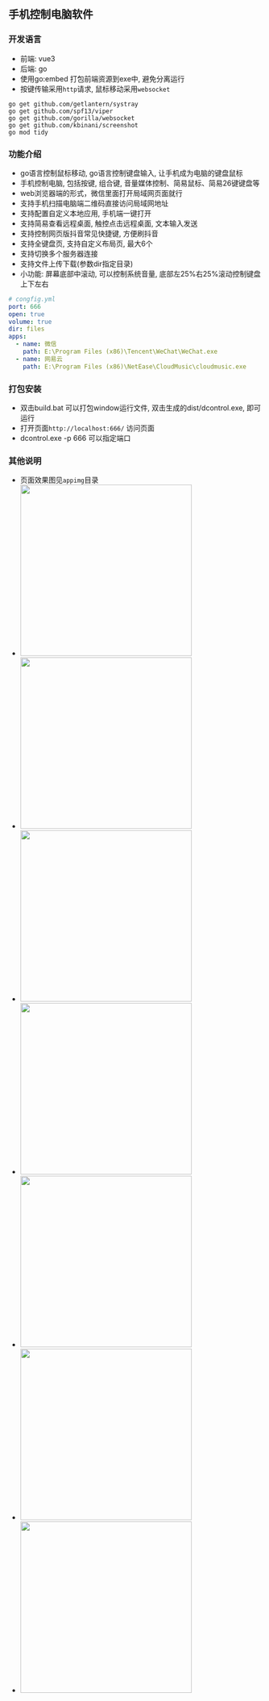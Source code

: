 ## 手机控制电脑软件
### 开发语言
- 前端: vue3
- 后端: go
- 使用go:embed 打包前端资源到exe中, 避免分离运行
- 按键传输采用`http`请求, 鼠标移动采用`websocket`
```shell
go get github.com/getlantern/systray
go get github.com/spf13/viper
go get github.com/gorilla/websocket
go get github.com/kbinani/screenshot
go mod tidy
```
### 功能介绍
- go语言控制鼠标移动, go语言控制键盘输入, 让手机成为电脑的键盘鼠标
- 手机控制电脑, 包括按键, 组合键, 音量媒体控制、简易鼠标、简易26键键盘等
- web浏览器端的形式，微信里面打开局域网页面就行
- 支持手机扫描电脑端二维码直接访问局域网地址
- 支持配置自定义本地应用, 手机端一键打开
- 支持简易查看远程桌面, 触控点击远程桌面, 文本输入发送
- 支持控制网页版抖音常见快捷键, 方便刷抖音
- 支持全键盘页, 支持自定义布局页, 最大6个
- 支持切换多个服务器连接
- 支持文件上传下载(参数dir指定目录)
- 小功能: 屏幕底部中滚动, 可以控制系统音量, 底部左25%右25%滚动控制键盘上下左右
```yml
# congfig.yml
port: 666
open: true
volume: true
dir: files
apps:
  - name: 微信
    path: E:\Program Files (x86)\Tencent\WeChat\WeChat.exe
  - name: 网易云
    path: E:\Program Files (x86)\NetEase\CloudMusic\cloudmusic.exe
```

### 打包安装
- 双击build.bat 可以打包window运行文件, 双击生成的dist/dcontrol.exe, 即可运行
- 打开页面`http://localhost:666/` 访问页面
- dcontrol.exe -p 666 可以指定端口
### 其他说明
- 页面效果图见`appimg`目录
- <img src="https://gcore.jsdelivr.net/gh/dhjz/dcontrol@master/appimg/app7.jpg" style="width: 340px;"/>
- <img src="https://gcore.jsdelivr.net/gh/dhjz/dcontrol@master/appimg/app2.jpg" style="width: 340px;"/>
- <img src="https://gcore.jsdelivr.net/gh/dhjz/dcontrol@master/appimg/app3.jpg" style="width: 340px;"/>
- <img src="https://gcore.jsdelivr.net/gh/dhjz/dcontrol@master/appimg/app5.jpg" style="width: 340px;"/>
- <img src="https://gcore.jsdelivr.net/gh/dhjz/dcontrol@master/appimg/app6.jpg" style="width: 340px;"/>
- <img src="https://gcore.jsdelivr.net/gh/dhjz/dcontrol@master/appimg/app8.jpg" style="width: 340px;"/>
- <img src="https://gcore.jsdelivr.net/gh/dhjz/dcontrol@master/appimg/app9.jpg" style="width: 340px;"/>

